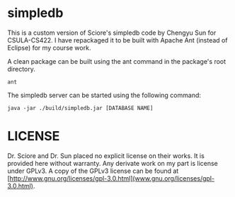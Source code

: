 simpledb
========

This is a custom version of Sciore's simpledb code by Chengyu Sun for CSULA-CS422. I have repackaged it to be built with Apache Ant (instead of Eclipse) for my course work.

A clean package can be built using the ant command in the package's root directory.

    ant

The simpledb server can be started using the following command:

    java -jar ./build/simpledb.jar [DATABASE NAME]

LICENSE
=======

Dr. Sciore and Dr. Sun placed no explicit license on their works. It is provided here without warranty. Any derivate work on my part is license under GPLv3. A copy of the GPLv3 license can be found at [http://www.gnu.org/licenses/gpl-3.0.html](www.gnu.org/licenses/gpl-3.0.html).

